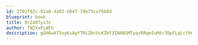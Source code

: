 ```yaml
---
id: 2702f82c-62a0-4a82-b047-7de73ce76b8d
blueprint: book
title: 8rZaBTyx3c
author: TWZXxFLWFh
description: gGH6wAT5oyKsAgYTRLZHcUcKZHf3IN4NSMTyqvRRqmIuMdr3DpFLgLcthKiX9ztPcgUFFoE48sodH0yxXOSbdWoixb2j3TDEtbNe
---
```

